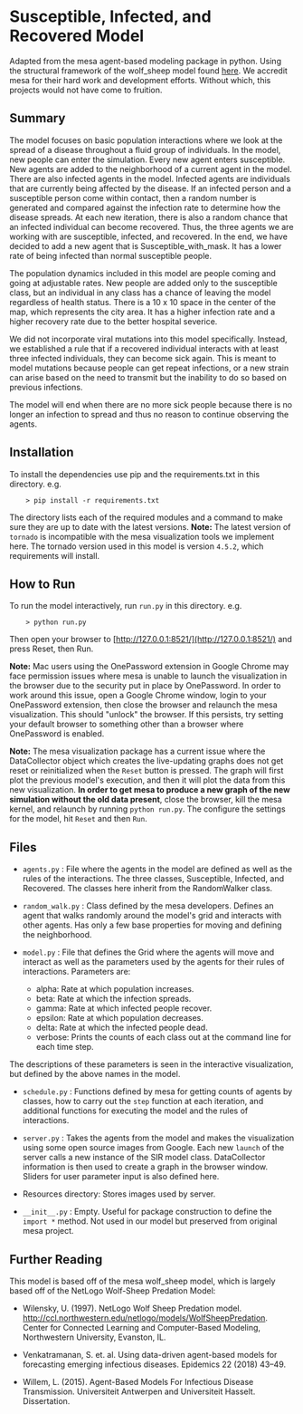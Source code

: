 # Susceptible, Infected, and Recovered Model

Adapted from the mesa agent-based modeling package in python. Using the structural framework of the wolf_sheep model found [here](https://github.com/projectmesa/mesa-examples/tree/master/examples/WolfSheep). We accredit mesa for their hard work and development efforts. Without which, this projects would not have come to fruition.


## Summary

The model focuses on basic population interactions where we look at the spread of a disease throughout a fluid group of individuals. In the model, new people can enter the simulation. Every new agent enters susceptible. New agents are added to the neighborhood of a current agent in the model. There are also infected agents in the model. Infected agents are individuals that are currently being affected by the disease. If an infected person and a susceptible person come within contact, then a random number is generated and compared against the infection rate to determine how the disease spreads. At each new iteration, there is also a random chance that an infected individual can become recovered. Thus, the three agents we are working with are susceptible, infected, and recovered. In the end, we have decided to add a new agent that is Susceptible_with_mask. It has a lower rate of being infected than normal susceptible people.

The population dynamics included in this model are people coming and going at adjustable rates. New people are added only to the susceptible class, but an individual in any class has a chance of leaving the model regardless of health status. There is a 10 x 10 space in the center of the map, which represents the city area. It has a higher infection rate and a higher recovery rate due to the better hospital severice.

We did not incorporate viral mutations into this model specifically. Instead, we established a rule that if a recovered individual interacts with at least three infected individuals, they can become sick again. This is meant to model mutations because people can get repeat infections, or a new strain can arise based on the need to transmit but the inability to do so based on previous infections.

The model will end when there are no more sick people because there is no longer an infection to spread and thus no reason to continue observing the agents.

## Installation

To install the dependencies use pip and the requirements.txt in this directory. e.g.

```
    > pip install -r requirements.txt
```
The directory lists each of the required modules and a command to make sure they are up to date with the latest versions. **Note:** The latest version of `tornado` is incompatible with the mesa visualization tools we implement here. The tornado version used in this model is version `4.5.2`, which requirements will install.

## How to Run

To run the model interactively, run ``run.py`` in this directory. e.g.

```
    > python run.py
```

Then open your browser to [http://127.0.0.1:8521/](http://127.0.0.1:8521/) and press Reset, then Run.

**Note:** Mac users using the OnePassword extension in Google Chrome may face permission issues where mesa is unable to launch the visualization in the browser due to the security put in place by OnePassword. In order to work around this issue, open a Google Chrome window, login to your OnePassword extension, then close the browser and relaunch the mesa visualization. This should "unlock" the browser. If this persists, try setting your default browser to something other than a browser where OnePassword is enabled.

**Note:** The mesa visualization package has a current issue where the DataCollector object which creates the live-updating graphs does not get reset or reinitialized when the `Reset` button is pressed. The graph will first plot the previous model's execution, and then it will plot the data from this new visualization. **In order to get mesa to produce a new graph of the new simulation without the old data present**, close the browser, kill the mesa kernel, and relaunch by running `python run.py`. The configure the settings for the model, hit `Reset` and then `Run`.

## Files

* `agents.py` : File where the agents in the model are defined as well as the rules of the interactions. The three classes, Susceptible, Infected, and Recovered. The classes here inherit from the RandomWalker class.

* `random_walk.py` : Class defined by the mesa developers. Defines an agent that walks randomly around the model's grid and interacts with other agents. Has only a few base properties for moving and defining the neighborhood.

* `model.py` : File that defines the Grid where the agents will move and interact as well as the parameters used by the agents for their rules of interactions. Parameters are:
  * alpha: Rate at which population increases.
  * beta: Rate at which the infection spreads.
  * gamma: Rate at which infected people recover.
  * epsilon: Rate at which population decreases.
  * delta: Rate at which the infected people dead.
  * verbose: Prints the counts of each class out at the command line for each time step.

The descriptions of these parameters is seen in the interactive visualization, but defined by the above names in the model.

* `schedule.py` : Functions defined by mesa for getting counts of agents by classes, how to carry out the `step` function at each iteration, and additional functions for executing the model and the rules of interactions.

* `server.py` : Takes the agents from the model and makes the visualization using some open source images from Google. Each new `launch` of the server calls a new instance of the SIR model class. DataCollector information is then used to create a graph in the browser window. Sliders for user parameter input is also defined here.

* Resources directory: Stores images used by server.

* `__init__.py` : Empty. Useful for package construction to define the `import *` method. Not used in our model but preserved from original mesa project.

## Further Reading

This model is based off of the mesa wolf_sheep model, which is largely based off of the NetLogo Wolf-Sheep Predation Model:

* Wilensky, U. (1997). NetLogo Wolf Sheep Predation model. http://ccl.northwestern.edu/netlogo/models/WolfSheepPredation. Center for Connected Learning and Computer-Based Modeling, Northwestern University, Evanston, IL.

* Venkatramanan, S. et. al. Using data-driven agent-based models for forecasting emerging infectious diseases. Epidemics 22 (2018) 43–49.

* Willem, L. (2015). Agent-Based Models For Infectious Disease Transmission. Universiteit Antwerpen and Universiteit Hasselt. Dissertation.
